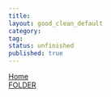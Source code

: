 ```yaml
---
title:
layout: good_clean_default
category:
tag:
status: unfinished
published: true
---
```


<a href="/">Home</a> <br>
<a href="/FOLDER/">FOLDER</a>
